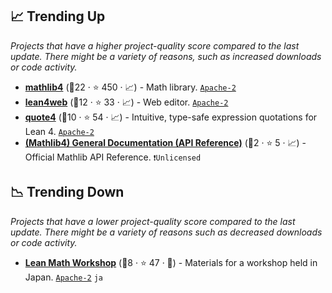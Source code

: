 ## 📈 Trending Up

_Projects that have a higher project-quality score compared to the last update. There might be a variety of reasons, such as increased downloads or code activity._

- <b><a href="https://github.com/leanprover-community/mathlib4">mathlib4</a></b> (🥈22 ·  ⭐ 450 · 📈) - Math library. <code><a href="http://bit.ly/3nYMfla">Apache-2</a></code>
- <b><a href="https://live.lean-lang.org/">lean4web</a></b> (🥉12 ·  ⭐ 33 · 📈) - Web editor. <code><a href="http://bit.ly/3nYMfla">Apache-2</a></code>
- <b><a href="https://github.com/leanprover-community/quote4">quote4</a></b> (🥉10 ·  ⭐ 54 · 📈) - Intuitive, type-safe expression quotations for Lean 4. <code><a href="http://bit.ly/3nYMfla">Apache-2</a></code>
- <b><a href="https://leanprover-community.github.io/mathlib4_docs/">(Mathlib4) General Documentation (API Reference)</a></b> (🥉2 ·  ⭐ 5 · 📈) - Official Mathlib API Reference. <code>❗Unlicensed</code>

## 📉 Trending Down

_Projects that have a lower project-quality score compared to the last update. There might be a variety of reasons such as decreased downloads or code activity._

- <b><a href="https://github.com/yuma-mizuno/lean-math-workshop">Lean Math Workshop</a></b> (🥉8 ·  ⭐ 47 · 🐣) - Materials for a workshop held in Japan. <code><a href="http://bit.ly/3nYMfla">Apache-2</a></code> <code>ja</code>

